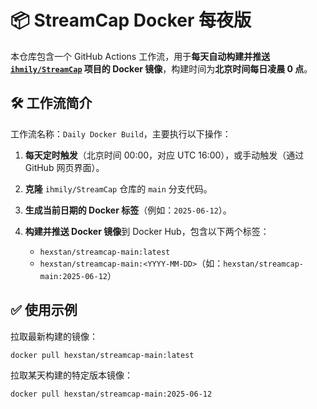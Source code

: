 # 📦 StreamCap Docker 每夜版

本仓库包含一个 GitHub Actions 工作流，用于**每天自动构建并推送 [`ihmily/StreamCap`](https://github.com/ihmily/StreamCap) 项目的 Docker 镜像**，构建时间为**北京时间每日凌晨 0 点**。

## 🛠 工作流简介

工作流名称：`Daily Docker Build`，主要执行以下操作：

1. **每天定时触发**（北京时间 00:00，对应 UTC 16:00），或手动触发（通过 GitHub 网页界面）。
2. **克隆** `ihmily/StreamCap` 仓库的 `main` 分支代码。
3. **生成当前日期的 Docker 标签**（例如：`2025-06-12`）。
4. **构建并推送 Docker 镜像**到 Docker Hub，包含以下两个标签：

   * `hexstan/streamcap-main:latest`
   * `hexstan/streamcap-main:<YYYY-MM-DD>`（如：`hexstan/streamcap-main:2025-06-12`）

## ✅ 使用示例

拉取最新构建的镜像：

```bash
docker pull hexstan/streamcap-main:latest
```

拉取某天构建的特定版本镜像：

```bash
docker pull hexstan/streamcap-main:2025-06-12
```
